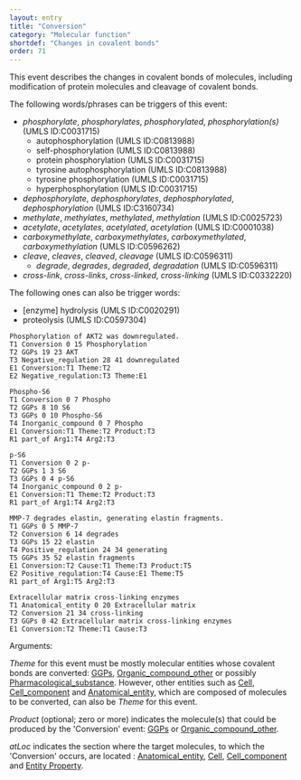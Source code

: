 ```yaml
---
layout: entry
title: "Conversion"
category: "Molecular function"
shortdef: "Changes in covalent bonds"
order: 71
---
```


<!---
This event is based on the <a href="http://www.nactem.ac.uk/meta-knowledge/">GENIA-Meta-knowledge corpus</a> at <a href="http://www.nactem.ac.uk/">NaCTeM</a>.
--->

This event describes the changes in covalent bonds of molecules, including modification of protein molecules and cleavage of covalent bonds.

The following words/phrases can be triggers of this event:

- *phosphorylate*, *phosphorylates*, *phosphorylated*, *phosphorylation(s)* (UMLS ID:C0031715)
  - autophosphorylation (UMLS ID:C0813988)
  - self-phosphorylation (UMLS ID:C0813988)
  - protein phosphorylation (UMLS ID:C0031715)
  - tyrosine autophosphorylation (UMLS ID:C0813988)
  - tyrosine phosphorylation (UMLS ID:C0031715)
  - hyperphosphorylation (UMLS ID:C0031715)
- *dephosphorylate*, *dephosphorylates*, *dephosphorylated*, *dephosphorylation* (UMLS ID:C3160734)
- *methylate*, *methylates*, *methylated*, *methylation* (UMLS ID:C0025723)
- *acetylate*, *acetylates*, *acetylated*, *acetylation* (UMLS ID:C0001038)
- *carboxymethylate*, *carboxymethylates*, *carboxymethylated*, *carboxymethylation* (UMLS ID:C0596262)
- *cleave*, *cleaves*, *cleaved*, *cleavage* (UMLS ID:C0596311)
  - *degrade*, *degrades*, *degraded*, *degradation*  (UMLS ID:C0596311)
- *cross-link*, *cross-links*, *cross-linked*, *cross-linking* (UMLS ID:C0332220)


The following ones can also be trigger words:
- [enzyme] hydrolysis  (UMLS ID:C0020291)
- proteolysis (UMLS ID:C0597304)

~~~ ann
Phosphorylation of AKT2 was downregulated.
T1 Conversion 0 15 Phosphorylation
T2 GGPs 19 23 AKT
T3 Negative_regulation 28 41 downregulated
E1 Conversion:T1 Theme:T2
E2 Negative_regulation:T3 Theme:E1
~~~
~~~ ann
Phospho-S6
T1 Conversion 0 7 Phospho
T2 GGPs 8 10 S6
T3 GGPs 0 10 Phospho-S6
T4 Inorganic_compound 0 7 Phospho
E1 Conversion:T1 Theme:T2 Product:T3
R1 part_of Arg1:T4 Arg2:T3
~~~
~~~ ann
p-S6
T1 Conversion 0 2 p-
T2 GGPs 1 3 S6
T3 GGPs 0 4 p-S6
T4 Inorganic_compound 0 2 p-
E1 Conversion:T1 Theme:T2 Product:T3
R1 part_of Arg1:T4 Arg2:T3
~~~
~~~ ann
MMP-7 degrades elastin, generating elastin fragments.
T1 GGPs 0 5 MMP-7
T2 Conversion 6 14 degrades
T3 GGPs 15 22 elastin
T4 Positive_regulation 24 34 generating
T5 GGPs 35 52 elastin fragments
E1 Conversion:T2 Cause:T1 Theme:T3 Product:T5
E2 Positive_regulation:T4 Cause:E1 Theme:T5
R1 part_of Arg1:T5 Arg2:T3
~~~
~~~ ann
Extracellular matrix cross-linking enzymes
T1 Anatomical_entity 0 20 Extracellular matrix
T2 Conversion 21 34 cross-linking
T3 GGPs 0 42 Extracellular matrix cross-linking enzymes
E1 Conversion:T2 Theme:T1 Cause:T3
~~~

Arguments:

*Theme* for this event must be mostly molecular entities whose covalent bonds are converted: [GGPs](), [Organic_compound_other]() or possibly [Pharmacological_substance](). 
However, other entities such as [Cell](), [Cell_component]() and [Anatomical_entity](), which are composed of molecules to be converted, can also be *Theme* for this event.

*Product* (optional; zero or more) indicates the molecule(s) that could be produced by the 'Conversion' event: [GGPs]() or [Organic_compound_other](). 

*atLoc* indicates the section where the target molecules, to which the 'Conversion' occurs, are located : [Anatomical_entity](), [Cell](), [Cell_component]() and [Entity Property]().

<!---
The *atLoc*, *fromLoc* and *toLoc* for this event must be [Subject](), [Anatomical_entity](), [Cell](), [Cell_component]() and [Entity Property]().

The other arguments, such as *Cause*, *Theme*, *Participant*, and *Product*, for this event can be any entities or events.
--->

<!--details-->



